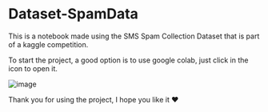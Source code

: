 # Dataset-SpamData

This is a notebook made using the SMS Spam Collection Dataset that is part of a kaggle competition.

To start the project, a good option is to use google colab, just click in the icon to open it.

![image](https://user-images.githubusercontent.com/43274864/117204115-43597c80-adc6-11eb-990f-f21718d7995a.png)

Thank you for using the project, I hope you like it ❤
